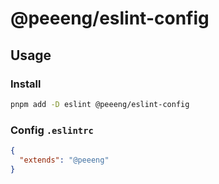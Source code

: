 # @peeeng/eslint-config

## Usage

### Install

```bash
pnpm add -D eslint @peeeng/eslint-config
```

### Config `.eslintrc`

```json
{
  "extends": "@peeeng"
}
```